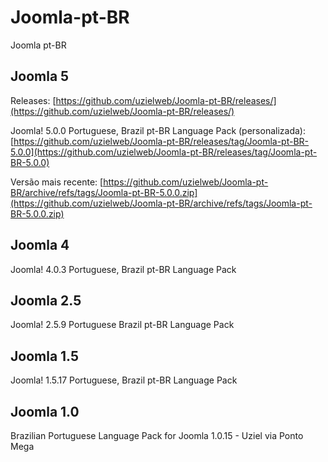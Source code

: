 
# Joomla-pt-BR
Joomla pt-BR 
## Joomla 5

Releases: [https://github.com/uzielweb/Joomla-pt-BR/releases/](https://github.com/uzielweb/Joomla-pt-BR/releases/)

Joomla! 5.0.0 Portuguese, Brazil pt-BR Language Pack (personalizada):[https://github.com/uzielweb/Joomla-pt-BR/releases/tag/Joomla-pt-BR-5.0.0](https://github.com/uzielweb/Joomla-pt-BR/releases/tag/Joomla-pt-BR-5.0.0)

Versão mais recente: [https://github.com/uzielweb/Joomla-pt-BR/archive/refs/tags/Joomla-pt-BR-5.0.0.zip](https://github.com/uzielweb/Joomla-pt-BR/archive/refs/tags/Joomla-pt-BR-5.0.0.zip)

## Joomla 4
Joomla! 4.0.3 Portuguese, Brazil pt-BR Language Pack
## Joomla 2.5
Joomla! 2.5.9 Portuguese Brazil pt-BR Language Pack
## Joomla 1.5
Joomla! 1.5.17 Portuguese, Brazil pt-BR Language Pack 
## Joomla 1.0
Brazilian Portuguese Language Pack for Joomla 1.0.15 - Uziel via Ponto Mega
